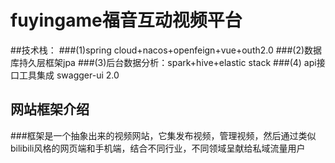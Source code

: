 # fuyingame福音互动视频平台

##技术栈：
###(1)spring cloud+nacos+openfeign+vue+outh2.0
###(2)数据库持久层框架jpa
###(3)后台数据分析：spark+hive+elastic stack
###(4) api接口工具集成 swagger-ui 2.0


## 网站框架介绍
###框架是一个抽象出来的视频网站，它集发布视频，管理视频，然后通过类似bilibili风格的网页端和手机端，结合不同行业，不同领域呈献给私域流量用户
